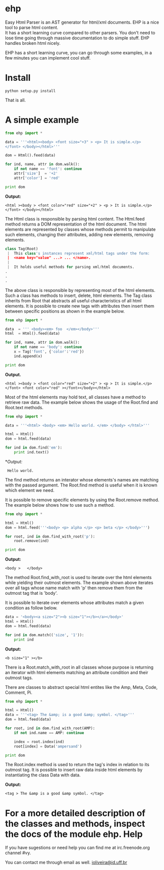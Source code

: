 ehp
===

Easy Html Parser is an AST generator for html/xml documents. EHP is a nice tool to parse html content.  
It has a short learning curve compared to other parsers. You don't need to lose time going through massive 
documentation to do simple stuff. EHP handles broken html nicely.

EHP has a short learning curve, you can go through some examples, in a few minutes
you can implement cool stuff.

Install
=======
    python setup.py install
    
That is all.

A simple example
=================

~~~python
from ehp import *

data = '''<html><body> <font size="+3" > <p> It is simple.</p> 
</font> </body></html>'''

dom = Html().feed(data)

for ind, name, attr in dom.walk():
    if not name == 'font': continue
    attr['size']  = '+2'
    attr['color'] = 'red'

print dom
~~~    

**Output:**

~~~
<html ><body > <font color="red" size="+2" > <p > It is simple.</p> 
</font> </body></html>
~~~

The Html class is responsible by parsing html content. The Html.feed method returns a DOM representation 
of the html document. The html elements are represented by classes whose methods permit to manipulate such
elements, changing their attributes, adding new elements, removing elements. 

~~~python
class Tag(Root)
 |  This class's instances represent xml/html tags under the form:
 |  <name key="value" ...> ... </name>.
 |  
 |  It holds useful methods for parsing xml/html documents.
.
.
.
~~~

The above class is responsible by representing most of the html elements. Such a class has methods
to insert, delete, html elements. The Tag class inherits from Root that abstracts all useful characteristics
of all html elements. It is possible to create new tags with attributes then insert them between specific
positions as shown in the example below.

~~~python
from ehp import *

data  = ''' <body><em> foo  </em></body>'''
html  = Html().feed(data)

for ind, name, attr in dom.walk():
    if not name == 'body': continue
    x = Tag('font', {'color':'red'})
    ind.append(x)

print dom
~~~

**Output.**

~~~
<html ><body > <font color="red" size="+2" > <p > It is simple.</p> 
</font> <font color="red" ></font></body></html>
~~~

Most of the html elements may hold text, all classes have a method to retrieve raw data.
The example below shows the usage of the Root.find and Root.text methods.

~~~python
from ehp import *

data = '''<html> <body> <em> Hello world. </em> </body> </html>'''

html = Html()
dom = html.feed(data)

for ind in dom.find('em'):
    print ind.text()
~~~

**Output:*

~~~
 Hello world. 
~~~

The find method returns an interator whose elements's names are matching with the passed argument. The Root.find
method is useful when it is known which element we need.

It is possible to remove specific elements by using the Root.remove method. The example below shows how to use such
a method.

~~~python
from ehp import *

html = Html()
dom = html.feed('''<body> <p> alpha </p> <p> beta </p> </body>''')

for root, ind in dom.find_with_root('p'):
    root.remove(ind)

print dom
~~~

**Output:**

~~~
<body >   </body>
~~~

The method Root.find_with_root is used to iterate over the html elements while yielding their outmost elements.
The example shown above iterates over all tags whose name match with 'p' then remove them from the outmost
tag that is 'body'.

It is possible to iterate over elements whose attributes match a given condition as follow below.

~~~python
data = '<body><a size="2"><b size="1"></b></a></body>'
html = Html()
dom = html.feed(data)

for ind in dom.match(('size', '1')):
    print ind
~~~

**Output:**

~~~
<b size="1" ></b>
~~~

There is a Root.match_with_root in all classes whose purpose is returning an iterator with
html elements matching an attribute condition and their outmost tags.

There are classes to abstract special html entites like the Amp, Meta, Code, Comment, Pi.

~~~python
from ehp import *

html = Html()
data = '''<tag> The &amp; is a good &amp; symbol. </tag>'''
dom = html.feed(data)

for root, ind in dom.find_with_root(AMP):
    if not ind.name == AMP: continue

    index = root.index(ind)
    root[index] = Data('ampersand')

print dom
~~~

The Root.index method is used to return the tag's index in relation to its outmost tag. It is possible to insert
raw data inside html elements by instantiating the class Data with data.

**Output:**

~~~
<tag > The &amp is a good &amp symbol. </tag>
~~~

For a more detailed description of the classes and methods, inspect the docs of the module ehp.
Help
====

If you have sugestions or need help you can find me at irc.freenode.org
channel #vy.

You can contact me through email as well.
ioliveira@id.uff.br



